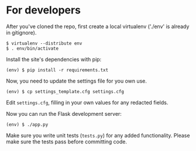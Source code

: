 # For developers

After you've cloned the repo, first create a local virtualenv ('./env' is
already in gitignore).

    $ virtualenv --distribute env
    $ . env/bin/activate

Install the site's dependencies with pip:

    (env) $ pip install -r requirements.txt 

Now, you need to update the settings file for you own use.

    (env) $ cp settings_template.cfg settings.cfg

Edit `settings.cfg`, filling in your own values for any redacted fields.

Now you can run the Flask development server:

    (env) $ ./app.py

Make sure you write unit tests (`tests.py`) for any added functionality. Please
make sure the tests pass before committing code.
